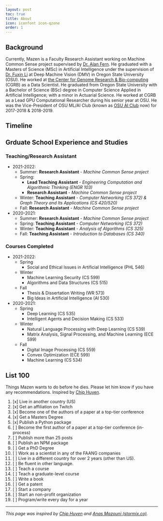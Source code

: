 ```yaml
---
layout: post
toc: true
title: About
icon: iconfont icon-qzone
order: 1
---
```


## Background

Currently, Mazen is a Faculty Research Assistant working on Machine Common Sense project supervised by [Dr. Alan Fern](https://eecs.oregonstate.edu/people/fern-alan). He graduated with a Masters of Science (MSc) in Artificial Intelligence under the supervision of [Dr. Fuxin Li](http://web.engr.oregonstate.edu/~lif/) at Deep Machine Vision (DMV) in Oregon State University (OSU). He worked at [the Center for Genome Research & Bio-computing](https://cgrb.oregonstate.edu/) (CGRB) as a Data Scientist. He graduated from Oregon State University with a Bachelor of Science (BSc) degree in Computer Science Applied in Artificial Intelligence; with a minor in Actuarial Science. He worked at CGRB as a Lead GPU Computational Researcher during his senior year at OSU. He was the Vice-President of OSU ML/AI Club (known as [OSU AI Club](https://osuai.club) now) for 2017-2018 & 2018-2019.

## Timeline

<div id="timesheet"></div>

<script>
  new Timesheet('timesheet', 2015, 2024, [
  ['09/2015', '06/2019', 'Bacholars', 'dolor'],
  ['09/2018', '06/2019', 'Lead Undergraduate GPU Researcher', 'lorem'],
  ['10/2019', '06/2020', 'Data Scientist', 'ipsum'],
  ['09/2020', '08/2022', 'Masters', 'dolor'],
  ['09/2020', '06/2021', 'Graduate Teaching Assistant', 'lorem'],
  ['06/2021', '01/2022', 'Graduate Research Assistant', 'lorem'],
  ['01/2022', '03/2022', 'Graduate Teaching Assistant', 'lorem'],
  ['03/2022', '06/2022', 'Lead Graduate Teaching Assistant', 'lorem'],
  ['03/2022', '08/2022', 'Graduate Research Assistant', 'lorem'],
  ['10/2022', '10/2023', 'Faculty Research Assistant', 'ipsum'],
]);
</script>


## Grduate School Experience and Studies

### Teaching/Research Assistant
- 2021-2022:
  - Summer: **Research Assistant** - *Machine Common Sense project*
  - Spring:
    - **Lead Teaching Assistant** - *Engineering Computation and Algorithmic Thinking (ENGR 103)*
    - **Research Assistant** - *Machine Common Sense project*
  - Winter: **Teaching Assistant** - *Computer Networking (CS 372) & Graph Theory and Its Applications (CS 420/520)*
  - Fall: **Research Assistant** - *Machine Common Sense project*
- 2020-2021:
  - Summer: **Research Assistant** - *Machine Common Sense project*
  - Spring: **Teaching Assistant** - *Computer Networking (CS 372)*
  - Winter: **Teaching Assistant** - *Analysis of Algorithms (CS 325)*
  - Fall: **Teaching Assistant** - *Introduction to Databases (CS 340)*

### Courses Completed
- 2021-2022:
  - Spring
    - Social and Ethical Issues in Artificial Intelligence (PHL 546)
  - Winter
    - Machine Learning Security (CS 599)
    - Algorithms and Data Structures (CS 515)
  - Fall
    - Thesis & Dissertation Writing (WR 573)
    - Big Ideas in Artificial Intelligence (AI 530)
- 2020-2021:
  - Spring
    - Deep Learning (CS 535)
    - Intelligent Agents and Decision Making (CS 533)
  - Winter
    - Natural Language Processing with Deep Learning (CS 539)
    - Matrix Analysis, Signal Processing, and Machine Learning (ECE 599)
  - Fall
    - Digital Image Processing (CS 559)
    - Convex Optimization (ECE 599)
    - Machine Learning (CS 534)

## List 100

Things Mazen wants to do before he dies. Please let him know if you have any recommendations. Inspired by [Chip Huyen](https://huyenchip.com/).

1. [x] Live in another country (US)
2. [x] Get an affiliation on Twitch
3. [x] Become one of the authors of a paper at a top-tier conference
4. [x] Get a Masters Degree
5. [x] Publish a Python package
6. [ ] Become the first author of a paper at a top-tier conference (in-process)
7. [ ] Publish more than 25 posts
8. [ ] Publish an NPM package
9. [ ] Get a PhD Degree
10.  [ ] Work as a scientist in any of the FAANG companies
11. [ ] Live in a different country for over 2 years (other than US).
12. [ ] Be fluent in other language.
13. [ ] Teach a course
14. [ ] Teach a graduate-level course
15. [ ] Write a book
16. [ ] Get a patent
17. [ ] Start a company
18. [ ] Start an non-profit organization
19. [ ] Program/write every day for a year


---
*This page was inspired by [Chip Huyen](https://huyenchip.com/) and [Anas Mazouni (stormix.co)](https://stormix.co/).*
